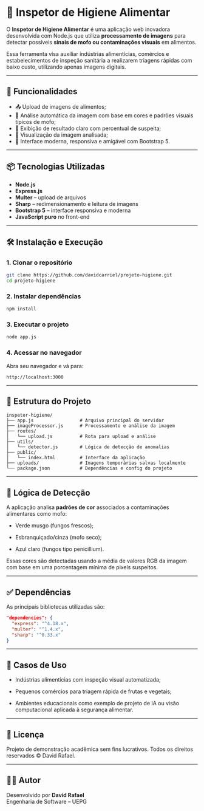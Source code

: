 # 🧼 Inspetor de Higiene Alimentar

O **Inspetor de Higiene Alimentar** é uma aplicação web inovadora desenvolvida com Node.js que utiliza **processamento de imagens** para detectar possíveis **sinais de mofo ou contaminações visuais** em alimentos.

Essa ferramenta visa auxiliar indústrias alimentícias, comércios e estabelecimentos de inspeção sanitária a realizarem triagens rápidas com baixo custo, utilizando apenas imagens digitais.

---

## 🚀 Funcionalidades

- 📤 Upload de imagens de alimentos;
- 🧠 Análise automática da imagem com base em cores e padrões visuais típicos de mofo;
- 🧾 Exibição de resultado claro com percentual de suspeita;
- 📸 Visualização da imagem analisada;
- 🎨 Interface moderna, responsiva e amigável com Bootstrap 5.

---

## 📦 Tecnologias Utilizadas

- **Node.js**
- **Express.js**
- **Multer** – upload de arquivos
- **Sharp** – redimensionamento e leitura de imagens
- **Bootstrap 5** – interface responsiva e moderna
- **JavaScript puro** no front-end

---

## 🛠️ Instalação e Execução

### 1. Clonar o repositório

```bash
git clone https://github.com/davidcarriel/projeto-higiene.git
cd projeto-higiene

```

### 2. Instalar dependências

```bash
npm install

```

### 3. Executar o projeto

```bash
node app.js

```

### 4. Acessar no navegador

Abra seu navegador e vá para:

```
http://localhost:3000

```

----------

## 📁 Estrutura do Projeto

```
inspetor-higiene/
├── app.js                 # Arquivo principal do servidor
├── imageProcessor.js      # Processamento e análise da imagem
├── routes/
│   └── upload.js          # Rota para upload e análise
├── utils/
│   └── detector.js        # Lógica de detecção de anomalias
├── public/
│   └── index.html         # Interface da aplicação
├── uploads/               # Imagens temporárias salvas localmente
└── package.json           # Dependências e config do projeto

```

----------

## 🧪 Lógica de Detecção

A aplicação analisa **padrões de cor** associados a contaminações alimentares como mofo:

-   Verde musgo (fungos frescos);
    
-   Esbranquiçado/cinza (mofo seco);
    
-   Azul claro (fungos tipo penicillium).
    

Essas cores são detectadas usando a média de valores RGB da imagem com base em uma porcentagem mínima de pixels suspeitos.

----------

## ✅ Dependências

As principais bibliotecas utilizadas são:

```json
"dependencies": {
  "express": "^4.18.x",
  "multer": "^1.4.x",
  "sharp": "^0.33.x"
}

```

----------

## 🧼 Casos de Uso

-   Indústrias alimentícias com inspeção visual automatizada;
    
-   Pequenos comércios para triagem rápida de frutas e vegetais;
    
-   Ambientes educacionais como exemplo de projeto de IA ou visão computacional aplicada à segurança alimentar.

----------

## 📃 Licença

Projeto de demonstração acadêmica sem fins lucrativos. Todos os direitos reservados © David Rafael.

----------

## 🙋‍♂️ Autor

Desenvolvido por **David Rafael**  
Engenharia de Software – UEPG  
